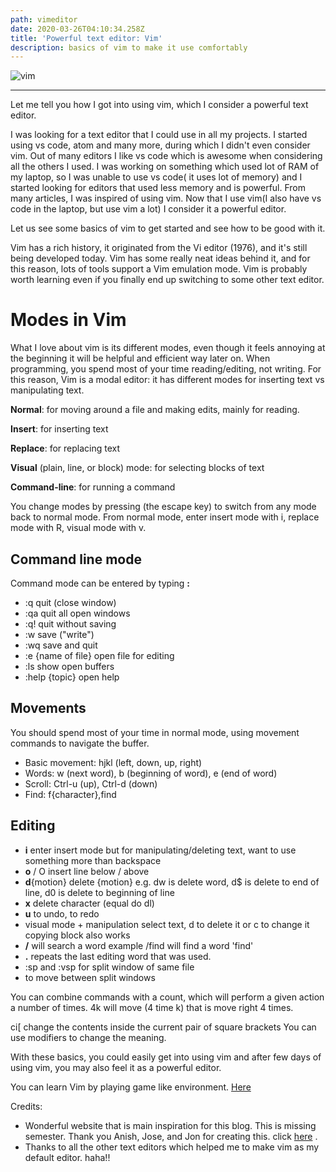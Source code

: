 ```yaml
---
path: vimeditor
date: 2020-03-26T04:10:34.258Z
title: 'Powerful text editor: Vim'
description: basics of vim to make it use comfortably
---
```

![vim](/assets/text-editor-27620_640.png "vim editor")

****

Let me tell you how I got into using vim, which I consider a powerful text editor.



I was looking for a text editor that I could use in all my projects. I started using vs code, atom and many more, during which I didn't even consider vim. Out of many editors I like vs code which is awesome when considering all the others I used. I was working on something which used lot of RAM of my laptop, so I was unable to use vs code( it uses lot of memory) and I started looking for editors that used less memory and is powerful. From many articles, I was inspired of using vim. Now that I use vim(I also have vs code in the laptop, but use vim a lot) I consider it a powerful editor. 



Let us see some basics of vim to get started and see how to be good with it.



Vim has a rich history, it originated from the Vi editor (1976), and it's still being developed today. Vim has some really neat ideas behind it, and for this reason, lots of tools support a Vim emulation mode. Vim is probably worth learning even if you finally end up switching to some other text editor. 



# Modes in Vim

What I love about vim is its different modes, even though it feels annoying at the beginning it will be helpful and efficient way later on. When programming, you spend most of your time reading/editing, not writing. For this reason, Vim is a modal editor: it has different modes for inserting text vs manipulating text.

**Normal**: for moving around a file and making edits, mainly for reading.

**Insert**: for inserting text

**Replace**: for replacing text

**Visual** (plain, line, or block) mode: for selecting blocks of text

**Command-line**: for running a command

You change modes by pressing <ESC> (the escape key) to switch from any mode back to normal mode. From normal mode, enter insert mode with i, replace mode with R, visual mode with v.



## Command line mode

Command mode can be entered by typing **:** 

* :q quit (close window)
* :qa quit all open windows
* :q! quit without saving
* :w save ("write")
* :wq save and quit
* :e {name of file} open file for editing
* :ls show open buffers
* :help {topic} open help



## **Movements**

You should spend most of your time in normal mode, using movement commands to navigate the buffer.

* Basic movement: hjkl (left, down, up, right)
* Words: w (next word), b (beginning of word), e (end of word)
* Scroll: Ctrl-u (up), Ctrl-d (down)
* Find: f{character},find



## Editing

* **i** enter insert mode but for manipulating/deleting text, want to use something more than backspace
* **o** / O insert line below / above
* **d**{motion} delete {motion} e.g. dw is delete word, d$ is delete to end of line, d0 is delete to beginning of line
* **x** delete character (equal do dl)
* **u** to undo, <C-r> to redo
* visual mode + manipulation select text, d to delete it or c to change it copying block also works
* **/** will search a word example /find will find a word 'find'
* **.** repeats the last editing word that was used.
* :sp and :vsp for split window of same file
* <ctrl w> to move between split windows



You can combine commands with a count, which will perform a given action a number of times. 4k will move (4 time k) that is move right 4 times.



ci[ change the contents inside the current pair of square brackets You can use modifiers to change the meaning.



With these basics, you could easily get into using vim and after few days of using vim, you may also feel it as a powerful editor.

You can learn Vim by playing game like environment. [Here](https://vim-adventures.com/)



Credits:

* Wonderful website that is main inspiration for this blog. This is missing semester. Thank you Anish, Jose, and Jon for creating this. click [here](https://missing.csail.mit.edu/2020/editors/) . 
* Thanks to all the other text editors which helped me to make vim as my default editor. haha!!
